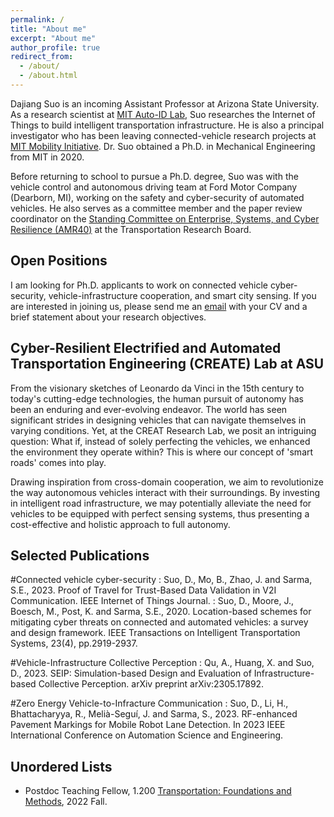 ```yaml
---
permalink: /
title: "About me"
excerpt: "About me"
author_profile: true
redirect_from: 
  - /about/
  - /about.html
---
```


Dajiang Suo is an incoming Assistant Professor at Arizona State University. As a research scientist at [MIT Auto-ID Lab](https://autoid.mit.edu/), Suo researches the Internet of Things to build intelligent transportation infrastructure. He is also a principal investigator who has been leaving connected-vehicle research projects at [MIT Mobility Initiative](https://www.mmi.mit.edu/research). Dr. Suo obtained a Ph.D. in Mechanical Engineering from MIT in 2020.

Before returning to school to pursue a Ph.D. degree, Suo was with the vehicle control and autonomous driving team at Ford Motor Company (Dearborn, MI), working on the safety and cyber-security of automated vehicles. He also serves as a committee member and the paper review coordinator on the [Standing Committee on Enterprise, Systems, and Cyber Resilience (AMR40)](https://www.trbamr40.org/) at the Transportation Research Board. 

Open Positions
------
I am looking for Ph.D. applicants to work on connected vehicle cyber-security, vehicle-infrastructure cooperation, and smart city sensing. If you are interested in joining us, please send me an [email](mailto:dajiang.suo@asu.edu) with your CV and a brief statement about your research objectives. 

Cyber-Resilient Electrified and Automated Transportation Engineering (CREATE) Lab at ASU
------
From the visionary sketches of Leonardo da Vinci in the 15th century to today's cutting-edge technologies, the human pursuit of autonomy has been an enduring and ever-evolving endeavor. The world has seen significant strides in designing vehicles that can navigate themselves in varying conditions. Yet, at the CREAT Research Lab, we posit an intriguing question: What if, instead of solely perfecting the vehicles, we enhanced the environment they operate within? This is where our concept of 'smart roads' comes into play.

Drawing inspiration from cross-domain cooperation, we aim to revolutionize the way autonomous vehicles interact with their surroundings. By investing in intelligent road infrastructure, we may potentially alleviate the need for vehicles to be equipped with perfect sensing systems, thus presenting a cost-effective and holistic approach to full autonomy.

## Selected Publications

#Connected vehicle cyber-security
:   Suo, D., Mo, B., Zhao, J. and Sarma, S.E., 2023. Proof of Travel for Trust-Based Data Validation in V2I Communication. IEEE Internet of Things Journal.
:   Suo, D., Moore, J., Boesch, M., Post, K. and Sarma, S.E., 2020. Location-based schemes for mitigating cyber threats on connected and automated vehicles: a survey and design framework. IEEE Transactions on Intelligent Transportation Systems, 23(4), pp.2919-2937.

#Vehicle-Infrastructure Collective Perception
:   Qu, A., Huang, X. and Suo, D., 2023. SEIP: Simulation-based Design and Evaluation of Infrastructure-based Collective Perception. arXiv preprint arXiv:2305.17892.

#Zero Energy Vehicle-to-Infracture Communication
:   Suo, D., Li, H., Bhattacharyya, R., Melià-Seguí, J. and Sarma, S., 2023. RF-enhanced Pavement Markings for Mobile Robot Lane Detection. In 2023 IEEE International Conference on Automation Science and Engineering.

## Unordered Lists 

  * Postdoc Teaching Fellow, 1.200 [Transportation: Foundations and Methods](http://student.mit.edu/catalog/m1b.html), 2022 Fall. 
